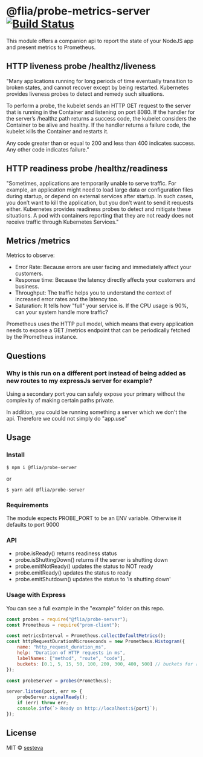 # @flia/probe-metrics-server [![Build Status](https://travis-ci.com/sesteva/probe-server.svg?branch=master)](https://travis-ci.com/sesteva/probe-server)

<!-- TODO: add example of shutting down, add TOC, add tests, add more metrics based on those to oberserve, update example app -->

This module offers a companion api to report the state of your NodeJS app and present metrics to Prometheus.

## HTTP liveness probe /healthz/liveness

"Many applications running for long periods of time eventually transition to broken states, and cannot recover except by being restarted. Kubernetes provides liveness probes to detect and remedy such situations.

To perform a probe, the kubelet sends an HTTP GET request to the server that is running in the Container and listening on port 8080. If the handler for the server’s /healthz path returns a success code, the kubelet considers the Container to be alive and healthy. If the handler returns a failure code, the kubelet kills the Container and restarts it.

Any code greater than or equal to 200 and less than 400 indicates success. Any other code indicates failure."

## HTTP readiness probe /healthz/readiness

"Sometimes, applications are temporarily unable to serve traffic. For example, an application might need to load large data or configuration files during startup, or depend on external services after startup. In such cases, you don’t want to kill the application, but you don’t want to send it requests either. Kubernetes provides readiness probes to detect and mitigate these situations. A pod with containers reporting that they are not ready does not receive traffic through Kubernetes Services."

## Metrics /metrics

Metrics to observe:

- Error Rate: Because errors are user facing and immediately affect your customers.
- Response time: Because the latency directly affects your customers and business.
- Throughput: The traffic helps you to understand the context of increased
  error rates and the latency too.
- Saturation: It tells how "full" your service is. If the CPU usage is 90%, can your system handle more traffic?

Prometheus uses the HTTP pull model, which means that every application needs to expose a GET /metrics endpoint that can be periodically fetched by the Prometheus instance.

## Questions

### Why is this run on a different port instead of being added as new routes to my expressJs server for example?

Using a secondary port you can safely expose your primary without the complexity of making certain paths private.

In addition, you could be running something a server which we don't the api. Therefore we could not simply do "app.use"

## Usage

### Install

```
$ npm i @flia/probe-server
```

or

```
$ yarn add @flia/probe-server
```

### Requirements

The module expects PROBE_PORT to be an ENV variable. Otherwise it defaults to port 9000

### API

- probe.isReady() returns readiness status
- probe.isShuttingDown() returns if the server is shutting down
- probe.emitNotReady() updates the status to NOT ready
- probe.emitReady() updates the status to ready
- probe.emitShutdown() updates the status to 'is shutting down'

### Usage with Express

You can see a full example in the "example" folder on this repo.

```js
const probes = require("@flia/probe-server");
const Prometheus = require("prom-client");

const metricsInterval = Prometheus.collectDefaultMetrics();
const httpRequestDurationMicroseconds = new Prometheus.Histogram({
	name: "http_request_duration_ms",
	help: "Duration of HTTP requests in ms",
	labelNames: ["method", "route", "code"],
	buckets: [0.1, 5, 15, 50, 100, 200, 300, 400, 500] // buckets for response time from 0.1ms to 500ms
});

const probeServer = probes(Prometheus);

server.listen(port, err => {
	probeServer.signalReady();
	if (err) throw err;
	console.info(`> Ready on http://localhost:${port}`);
});
```

## License

MIT © [sesteva](https://github.com/sesteva)
